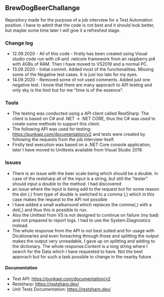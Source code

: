 ## BrewDogBeerChallange
Repository made for the purpose of a job interview for a Test Automation position. I have to admit that the code is not best and it should look better, but maybe some time later I will give it a refreshed stage.

### Change log
- 12.09.2020 - All of this code - firstly has been created using Visual studio code run with c# and .netcore framework from an raspberry pi4 with 4GBs of RAM. Then I have moved to VS2019 and a normal PC.
- 13.09.2020 - Initial commit. Added most of the functionalities. Missing some of the Negative test cases. It is just too late for my eyes.
- 14.09.2020 - Removed some of not used comments. Added just one negative test. I know that there are many apporach to API testing and only sky is the limit but for me "time is of the essence".

### Tools
- The testing was conducted using a API client called RestSharp. The client is based on C# and .NET -> .NET CORE, thus the C# was used to create some methods to support this client.
- The following API was used for testing: https://punkapi.com/documentation/v2 and tests were created by following the requests from the job interview itself.
- Firstly test execution was based on a .NET Core console application, later I have moved to Unittests available from Visual Studio 2019.

### Issues
- There is an issue with the beer scale being which should be a double. In case of the restsharp all of the input is a string, but still the "tester" should input a double to the method. I had discovered
- an issue where the input is being add to the request but for some reason the dot (.) from type of double is switched to a comma (,) which in this case makes the request to the API not possible
- I have added a small walkaround which replaces the comma(,) with a dot(,) and thus this is possible to run.
- Also the Unittest from VS is not designed to continue on failure (my bad) and not prepared to report logs. I had to use the System.Diagnostics instead. 
- The whole response from the API is not best suited and for usage with Dicationaries and even foreaching through those and splitting the output makes the output very unreadable. I gave up on splitting and adding to the dictionary. The whole response.Content is a long string where I search for the Data which I have requested to have. Not the best apporach but for such a task possible to change in the nearby future. 

#### Documentation
- Test API: https://punkapi.com/documentation/v2
- Restsharp: https://restsharp.dev/
- Unit Tests Documentation: https://restsharp.dev/